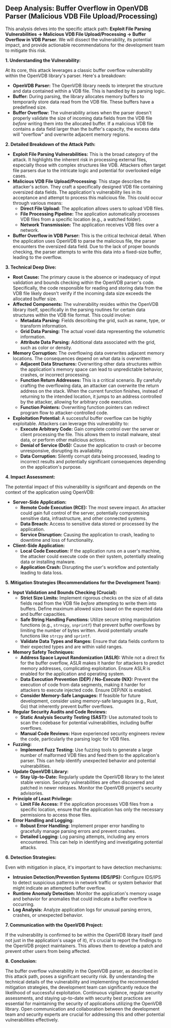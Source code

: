 ## Deep Analysis: Buffer Overflow in OpenVDB Parser (Malicious VDB File Upload/Processing)

This analysis delves into the specific attack path: **Exploit File Parsing Vulnerabilities -> Malicious VDB File Upload/Processing -> Buffer Overflow in VDB Parser**. We will dissect the vulnerability, its potential impact, and provide actionable recommendations for the development team to mitigate this risk.

**1. Understanding the Vulnerability:**

At its core, this attack leverages a classic buffer overflow vulnerability within the OpenVDB library's parser. Here's a breakdown:

* **OpenVDB Parser:** The OpenVDB library needs to interpret the structure and data contained within a VDB file. This is handled by its parsing logic.
* **Buffer:** During parsing, the library allocates memory buffers to temporarily store data read from the VDB file. These buffers have a predefined size.
* **Buffer Overflow:** The vulnerability arises when the parser doesn't properly validate the size of incoming data fields from the VDB file *before* writing them into the allocated buffer. If a malicious VDB file contains a data field larger than the buffer's capacity, the excess data will "overflow" and overwrite adjacent memory regions.

**2. Detailed Breakdown of the Attack Path:**

* **Exploit File Parsing Vulnerabilities:** This is the broad category of the attack. It highlights the inherent risk in processing external files, especially those with complex structures like VDB. Attackers often target file parsers due to the intricate logic and potential for overlooked edge cases.
* **Malicious VDB File Upload/Processing:** This stage describes the attacker's action. They craft a specifically designed VDB file containing oversized data fields. The application's vulnerability lies in its acceptance and attempt to process this malicious file. This could occur through various means:
    * **Direct File Upload:**  The application allows users to upload VDB files.
    * **File Processing Pipeline:** The application automatically processes VDB files from a specific location (e.g., a watched folder).
    * **Network Transmission:** The application receives VDB files over a network.
* **Buffer Overflow in VDB Parser:** This is the critical technical detail. When the application uses OpenVDB to parse the malicious file, the parser encounters the oversized data field. Due to the lack of proper bounds checking, the parser attempts to write this data into a fixed-size buffer, leading to the overflow.

**3. Technical Deep Dive:**

* **Root Cause:** The primary cause is the absence or inadequacy of input validation and bounds checking within the OpenVDB parser's code. Specifically, the code responsible for reading and storing data from the VDB file likely doesn't verify if the incoming data size exceeds the allocated buffer size.
* **Affected Components:** The vulnerability resides within the OpenVDB library itself, specifically in the parsing routines for certain data structures within the VDB file format. This could involve:
    * **Metadata Parsing:**  Fields describing the grid, such as name, type, or transform information.
    * **Grid Data Parsing:**  The actual voxel data representing the volumetric information.
    * **Attribute Data Parsing:**  Additional data associated with the grid, such as color or density.
* **Memory Corruption:** The overflowing data overwrites adjacent memory locations. The consequences depend on what data is overwritten:
    * **Adjacent Data Structures:** Overwriting other data structures within the application's memory space can lead to unpredictable behavior, crashes, or incorrect processing.
    * **Function Return Addresses:** This is a critical scenario. By carefully crafting the overflowing data, an attacker can overwrite the return address on the stack. When the current function finishes, instead of returning to the intended location, it jumps to an address controlled by the attacker, allowing for arbitrary code execution.
    * **Function Pointers:** Overwriting function pointers can redirect program flow to attacker-controlled code.
* **Exploitation Potential:**  A successful buffer overflow can be highly exploitable. Attackers can leverage this vulnerability to:
    * **Execute Arbitrary Code:**  Gain complete control over the server or client processing the file. This allows them to install malware, steal data, or perform other malicious actions.
    * **Denial of Service (DoS):**  Cause the application to crash or become unresponsive, disrupting its availability.
    * **Data Corruption:**  Silently corrupt data being processed, leading to incorrect results and potentially significant consequences depending on the application's purpose.

**4. Impact Assessment:**

The potential impact of this vulnerability is significant and depends on the context of the application using OpenVDB:

* **Server-Side Application:**
    * **Remote Code Execution (RCE):**  The most severe impact. An attacker could gain full control of the server, potentially compromising sensitive data, infrastructure, and other connected systems.
    * **Data Breach:** Access to sensitive data stored or processed by the application.
    * **Service Disruption:**  Causing the application to crash, leading to downtime and loss of functionality.
* **Client-Side Application:**
    * **Local Code Execution:**  If the application runs on a user's machine, the attacker could execute code on their system, potentially stealing data or installing malware.
    * **Application Crash:**  Disrupting the user's workflow and potentially leading to data loss.

**5. Mitigation Strategies (Recommendations for the Development Team):**

* **Input Validation and Bounds Checking (Crucial):**
    * **Strict Size Limits:** Implement rigorous checks on the size of all data fields read from the VDB file *before* attempting to write them into buffers. Define maximum allowed sizes based on the expected data and buffer capacities.
    * **Safe String Handling Functions:** Utilize secure string manipulation functions (e.g., `strncpy`, `snprintf`) that prevent buffer overflows by limiting the number of bytes written. Avoid potentially unsafe functions like `strcpy` and `sprintf`.
    * **Validate Data Types and Ranges:** Ensure that data fields conform to their expected types and are within valid ranges.
* **Memory Safety Techniques:**
    * **Address Space Layout Randomization (ASLR):** While not a direct fix for the buffer overflow, ASLR makes it harder for attackers to predict memory addresses, complicating exploitation. Ensure ASLR is enabled for the application and operating system.
    * **Data Execution Prevention (DEP) / No-Execute (NX):**  Prevent the execution of code from data segments, making it harder for attackers to execute injected code. Ensure DEP/NX is enabled.
    * **Consider Memory-Safe Languages:** If feasible for future development, consider using memory-safe languages (e.g., Rust, Go) that inherently prevent buffer overflows.
* **Regular Security Audits and Code Reviews:**
    * **Static Analysis Security Testing (SAST):** Use automated tools to scan the codebase for potential vulnerabilities, including buffer overflows.
    * **Manual Code Reviews:**  Have experienced security engineers review the code, particularly the parsing logic for VDB files.
* **Fuzzing:**
    * **Implement Fuzz Testing:** Use fuzzing tools to generate a large number of malformed VDB files and feed them to the application's parser. This can help identify unexpected behavior and potential vulnerabilities.
* **Update OpenVDB Library:**
    * **Stay Up-to-Date:** Regularly update the OpenVDB library to the latest stable version. Security vulnerabilities are often discovered and patched in newer releases. Monitor the OpenVDB project's security advisories.
* **Principle of Least Privilege:**
    * **Limit File Access:** If the application processes VDB files from a specific location, ensure that the application has only the necessary permissions to access those files.
* **Error Handling and Logging:**
    * **Robust Error Handling:** Implement proper error handling to gracefully manage parsing errors and prevent crashes.
    * **Detailed Logging:** Log parsing attempts, including any errors encountered. This can help in identifying and investigating potential attacks.

**6. Detection Strategies:**

Even with mitigation in place, it's important to have detection mechanisms:

* **Intrusion Detection/Prevention Systems (IDS/IPS):**  Configure IDS/IPS to detect suspicious patterns in network traffic or system behavior that might indicate an attempted buffer overflow.
* **Runtime Anomaly Detection:** Monitor the application's memory usage and behavior for anomalies that could indicate a buffer overflow is occurring.
* **Log Analysis:** Analyze application logs for unusual parsing errors, crashes, or unexpected behavior.

**7. Communication with the OpenVDB Project:**

If the vulnerability is confirmed to be within the OpenVDB library itself (and not just in the application's usage of it), it's crucial to report the findings to the OpenVDB project maintainers. This allows them to develop a patch and prevent other users from being affected.

**8. Conclusion:**

The buffer overflow vulnerability in the OpenVDB parser, as described in this attack path, poses a significant security risk. By understanding the technical details of the vulnerability and implementing the recommended mitigation strategies, the development team can significantly reduce the likelihood of successful exploitation. Continuous vigilance, regular security assessments, and staying up-to-date with security best practices are essential for maintaining the security of applications utilizing the OpenVDB library. Open communication and collaboration between the development team and security experts are crucial for addressing this and other potential vulnerabilities effectively.
